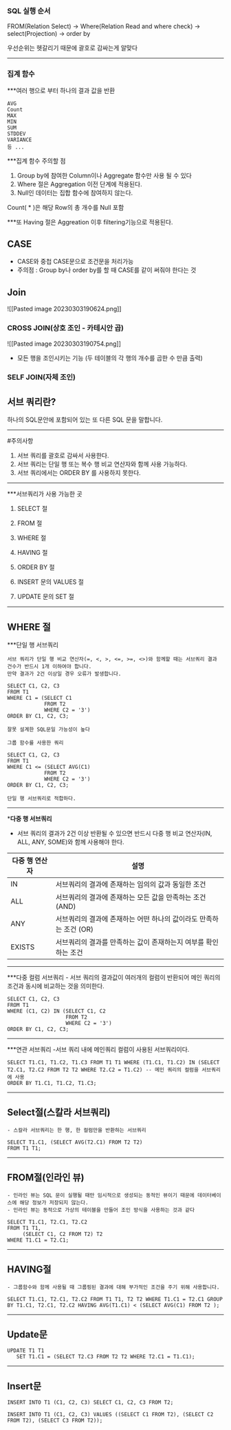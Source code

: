 ### SQL 실행 순서
FROM(Relation Select) -> Where(Relation Read and where check) -> select(Projection) -> order by

우선순위는 헷갈리기 때문에 괄호로 감싸는게 알맞다

---

### 집계 함수

***여러 행으로 부터 하나의 결과 값을 반환

```
AVG
Count
MAX
MIN
SUM
STDDEV
VARIANCE
등 ...
``` 

***집계 함수 주의할 점 
1. Group by에 참여한 Column이나 Aggregate 함수만 사용 될 수 있다
2. Where 절은 Aggregation 이전 단계에 적용된다.
3. Null인 데이터는 집합 함수에 참여하지 않는다. 

Count( * )은 해당 Row의 총 개수를 Null 포함

***또 Having 절은 Aggreation 이후 filtering기능으로 적용된다.


## CASE

- CASE와 중첩 CASE문으로 조건문을 처리가능
- 주의점 : Group by나 order by를 할 때 CASE를 같이 써줘야 한다는 것





## Join

![[Pasted image 20230303190624.png]]

### CROSS JOIN(상호 조인 - 카테시안 곱)
![[Pasted image 20230303190754.png]]
- 모든 행을 조인시키는 기능 (두 테이블의 각 행의 개수를 곱한 수 만큼 출력)


### SELF JOIN(자체 조인)


## 서브 쿼리란?

하나의 SQL문안에 포함되어 있는 또 다른 SQL 문을 말합니다.

---
#주의사항
1. 서브 쿼리를 괄호로 감싸서 사용한다.
2. 서브 쿼리는 단일 행 또는 복수 행 비교 연산자와 함께 사용 가능하다.
3. 서브 쿼리에서는 ORDER BY 를 사용하지 못한다.
---

***서브쿼리가 사용 가능한 곳

1. SELECT 절

2. FROM 절

3. WHERE 절

4. HAVING 절

5. ORDER BY 절

6. INSERT 문의 VALUES 절

7. UPDATE 문의 SET 절
---

## WHERE 절

***단일 행 서브쿼리

	서브 쿼리가 단일 행 비교 연산자(=, <, >, <=, >=, <>)와 함께할 때는 서브쿼리 결과 건수가 반드시 1개 이하여야 합니다.
	만약 결과가 2건 이상일 경우 오류가 발생합니다.

```
SELECT C1, C2, C3
FROM T1
WHERE C1 = (SELECT C1
            FROM T2
            WHERE C2 = '3')
ORDER BY C1, C2, C3;

잘못 설계한 SQL문일 가능성이 높다
```

```
그룹 함수를 사용한 쿼리

SELECT C1, C2, C3
FROM T1
WHERE C1 <= (SELECT AVG(C1)
            FROM T2
            WHERE C2 = '3')
ORDER BY C1, C2, C3;

단일 행 서브쿼리로 적합하다.
```
---

***다중 행 서브쿼리**
- 서브 쿼리의 결과가 2건 이상 반환될 수 있으면 반드시 다중 행 비교 연산자(IN, ALL, ANY, SOME)와 함께 사용해야 한다.

|다중 행 연산자|설명|
|------|---|
|IN|서브쿼리의 결과에 존재하는 임의의 값과 동일한 조건|
|ALL|서브쿼리의 결과에 존재하는 모든 값을 만족하는 조건(AND)|
|ANY|서브쿼리의 결과에 존재하는 어떤 하나의 값이라도 만족하는 조건 (OR)|
|EXISTS|서브쿼리의 결과를 만족하는 값이 존재하는지 여부를 확인하는 조건|

---

***다중 컬럼 서브쿼리
	- 서브 쿼리의 결과값이 여러개의 컬럼이 반환되어 메인 쿼리의 조건과 동시에 비교하는 것을 의미한다.
	
```
SELECT C1, C2, C3
FROM T1
WHERE (C1, C2) IN (SELECT C1, C2
                   FROM T2
                   WHERE C2 = '3')
ORDER BY C1, C2, C3;
```

---
***연관 서브쿼리
	-서브 쿼리 내에 메인쿼리 컬럼이 사용된 서브쿼리이다.
```
SELECT T1.C1, T1.C2, T1.C3 FROM T1 T1 WHERE (T1.C1, T1.C2) IN (SELECT T2.C1, T2.C2 FROM T2 T2 WHERE T2.C2 = T1.C2) -- 메인 쿼리의 컬럼을 서브쿼리에 사용 
ORDER BY T1.C1, T1.C2, T1.C3;
```

---
## Select절(스칼라 서브쿼리)

	- 스칼라 서브쿼리는 한 행, 한 컬럼만을 반환하는 서브쿼리

```
SELECT T1.C1, (SELECT AVG(T2.C1) FROM T2 T2)
FROM T1 T1;
```
---
## FROM절(인라인 뷰)

	- 인라인 뷰는 SQL 문이 실행될 때만 임시적으로 생성되는 동적인 뷰이기 때문에 데이터베이스에 해당 정보가 저장되지 않는다.
	- 인라인 뷰는 동적으로 가상의 테이블을 만들어 조인 방식을 사용하는 것과 같다

```
SELECT T1.C1, T2.C1, T2.C2
FROM T1 T1,
     (SELECT C1, C2 FROM T2) T2
WHERE T1.C1 = T2.C1;
```

---
## HAVING절

	- 그룹함수와 함께 사용될 때 그룹핑된 결과에 대해 부가적인 조건을 주기 위해 사용합니다.

```
SELECT T1.C1, T2.C1, T2.C2 FROM T1 T1, T2 T2 WHERE T1.C1 = T2.C1 GROUP BY T1.C1, T2.C1, T2.C2 HAVING AVG(T1.C1) < (SELECT AVG(C1) FROM T2 );
```

---

## Update문

```
UPDATE T1 T1
   SET T1.C1 = (SELECT T2.C3 FROM T2 T2 WHERE T2.C1 = T1.C1);
```

---

## Insert문

```
INSERT INTO T1 (C1, C2, C3) SELECT C1, C2, C3 FROM T2;

INSERT INTO T1 (C1, C2, C3) VALUES ((SELECT C1 FROM T2), (SELECT C2 FROM T2), (SELECT C3 FROM T2));
```
